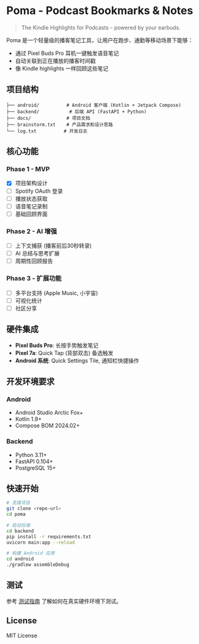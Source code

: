 # Poma - Podcast Bookmarks & Notes

> The Kindle Highlights for Podcasts - powered by your earbuds.

Poma 是一个轻量级的播客笔记工具，让用户在跑步、通勤等移动场景下能够：
- 通过 Pixel Buds Pro 耳机一键触发语音笔记
- 自动关联到正在播放的播客时间戳  
- 像 Kindle highlights 一样回顾这些笔记

## 项目结构

```
├── android/          # Android 客户端 (Kotlin + Jetpack Compose)
├── backend/           # 后端 API (FastAPI + Python)
├── docs/             # 项目文档
├── brainstorm.txt    # 产品需求和设计思路
└── log.txt          # 开发日志
```

## 核心功能

### Phase 1 - MVP
- [x] 项目架构设计
- [ ] Spotify OAuth 登录
- [ ] 播放状态获取
- [ ] 语音笔记录制
- [ ] 基础回顾界面

### Phase 2 - AI 增强
- [ ] 上下文捕获 (播客前后30秒转录)
- [ ] AI 总结与思考扩展
- [ ] 周期性回顾报告

### Phase 3 - 扩展功能
- [ ] 多平台支持 (Apple Music, 小宇宙)
- [ ] 可视化统计
- [ ] 社区分享

## 硬件集成

- **Pixel Buds Pro**: 长按手势触发笔记
- **Pixel 7a**: Quick Tap (背部双击) 备选触发
- **Android 系统**: Quick Settings Tile, 通知栏快捷操作

## 开发环境要求

### Android
- Android Studio Arctic Fox+
- Kotlin 1.9+
- Compose BOM 2024.02+

### Backend  
- Python 3.11+
- FastAPI 0.104+
- PostgreSQL 15+

## 快速开始

```bash
# 克隆项目
git clone <repo-url>
cd poma

# 启动后端
cd backend
pip install -r requirements.txt
uvicorn main:app --reload

# 构建 Android 应用
cd android
./gradlew assembleDebug
```

## 测试

参考 [测试指南](docs/testing.md) 了解如何在真实硬件环境下测试。

## License

MIT License
